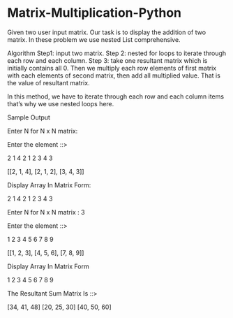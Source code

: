 # Matrix-Multiplication-Python

Given two user input matrix. Our task is to display the addition of two matrix. In these problem we use nested List comprehensive.

Algorithm
Step1: input two matrix.
Step 2: nested for loops to iterate through each row and each column.
Step 3: take one resultant matrix which is initially contains all 0. Then we multiply each row elements of first matrix with each elements of second matrix, then add all multiplied value. That is the value of resultant matrix.

In this method, we have to iterate through each row and each column items that’s why we use nested loops here.

Sample Output

Enter N for N x N matrix: 

Enter the element ::>

2
1
4
2
1
2
3
4
3

[[2, 1, 4], [2, 1, 2], [3, 4, 3]]

Display Array In Matrix Form:

2 1 4 
2 1 2 
3 4 3 

Enter N for N x N matrix : 3

Enter the element ::>

1
2
3
4
5
6
7
8
9

[[1, 2, 3], [4, 5, 6], [7, 8, 9]]

Display Array In Matrix Form

1 2 3 
4 5 6 
7 8 9 

The Resultant Sum Matrix Is ::>

[34, 41, 48]
[20, 25, 30]
[40, 50, 60]
